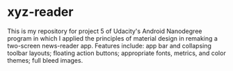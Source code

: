 # xyz-reader
This is my repository for project 5 of Udacity's Android Nanodegree program in which I applied the principles of material design in remaking a two-screen news-reader app.
Features include: app bar and collapsing toolbar layouts; floating action buttons; appropriate fonts, metrics, and color themes; full bleed images.

